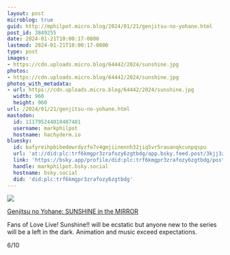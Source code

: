```yaml
---
layout: post
microblog: true
guid: http://mphilpot.micro.blog/2024/01/21/genjitsu-no-yohane.html
post_id: 3849255
date: 2024-01-21T10:00:17-0800
lastmod: 2024-01-21T10:00:17-0800
type: post
images:
- https://cdn.uploads.micro.blog/64442/2024/sunshine.jpg
photos:
- https://cdn.uploads.micro.blog/64442/2024/sunshine.jpg
photos_with_metadata:
- url: https://cdn.uploads.micro.blog/64442/2024/sunshine.jpg
  width: 960
  height: 960
url: /2024/01/21/genjitsu-no-yohane.html
mastodon:
  id: 111795244018487481
  username: markphilpot
  hostname: hachyderm.io
bluesky:
  id: bafyreihpbibedewrdyzfo7v4gmjiinennh32jiq5vr5rauanqkcunpqspu
  url: 'at://did:plc:trf6kmgpr3zrafozy6zgtbdg/app.bsky.feed.post/3kjj3z5kgkj27'
  link: 'https://bsky.app/profile/did:plc:trf6kmgpr3zrafozy6zgtbdg/post/3kjj3z5kgkj27'
  handle: markphilpot.bsky.social
  hostname: bsky.social
  did: 'did:plc:trf6kmgpr3zrafozy6zgtbdg'
---
```

![](https://micro.markphilpot.com/uploads/2024/sunshine.jpg)

[Genjitsu no Yohane: SUNSHINE in the MIRROR](https://anilist.co/anime/151513/Genjitsu-no-Yohane-SUNSHINE-in-the-MIRROR/)

Fans of Love Live! Sunshine!! will be ecstatic but anyone new to the series will be a left in the dark. Animation and music exceed expectations.

6/10

